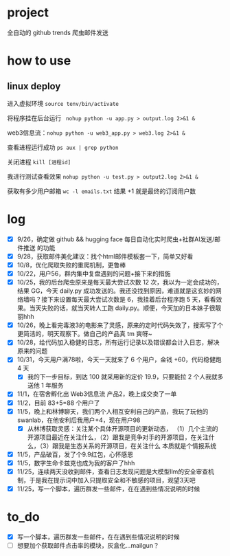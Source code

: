 ﻿# project
全自动的 github trends 爬虫邮件发送

# how to use
## linux deploy
进入虚拟环境 ```source tenv/bin/activate```

将程序挂在后台运行  ``` nohup python -u app.py > output.log 2>&1 &```

web3信息流：```nohup python -u web3_app.py > web3.log 2>&1 &```

查看进程运行成功  ```ps aux | grep python```

关闭进程  ```kill [进程id]```

我进行测试查看效果 ```nohup python -u test.py > output2.log 2>&1 &```

获取有多少用户邮箱 ```wc -l emails.txt``` 结果 +1 就是最终的订阅用户数

# log
- [x] 9/26，确定做 github && hugging face 每日自动化实时爬虫+社群AI发送/邮件推送 的功能
- [x] 9/28，获取邮件美化建议：找个html邮件模板套一下，简单又好看
- [x] 10/8，优化爬取失败的重爬机制，更鲁棒
- [x] 10/22，用户56，群内集中复盘遇到的问题+接下来的措施
- [x] 10/25，我的后台爬虫原来是每天最大尝试次数 12 次，我以为一定会成功的，结果 GG，今天 daily.py 成功发送的。我还没找到原因，难道就是这玄妙的网络墙吗？接下来设置每天最大尝试次数是 6，我挂着后台程序跑 5 天，看看效果。当天失败的话，就当天转人工跑 daily.py。顺便，今天加的日本妹子很靓丽hhh
- [x] 10/26，晚上看完毒液3的电影来了灵感，原来的定时代码失效了，搜索写了个更简洁的，明天观察下。做自己的产品真 tm 爽呀~
- [x] 10/28，给代码加入稳健的日志，所有运行记录以及错误都会计入日志，解决原来的问题
- [x] 10/31，今天用户满78啦，今天一天就来了 6 个用户，金钱 +60，代码稳健跑 4 天
    - [x] 我的下一步目标，到达 100 就采用新的定价 19.9，只要能拉 2 个人我就多送他 1 年服务
- [x] 11/1，在宿舍孵化出 Web3信息流 产品2，晚上成交卖了一单
- [x] 11/2，目前 83+5=88 个用户了    
- [x] 11/5，晚上和林博聊天，我们两个人相互安利自己的产品，我玩了玩他的 swanlab，在他安利后我用户+4，现在用户98
    - [x] 从林博获取灵感：关注某个具体开源项目的更新动态，
    （1）几个主流的开源项目最近在关注什么，（2）跟我是竞争对手的开源项目，在关注什么，（3）跟我是生态关系的开源项目，在关注什么
    本质就是个情报系统
- [x] 11/5，产品破百，发了个9.9红包，心怀感恩
- [x] 11/5，数字生命卡兹克也成为我的客户了hhh
- [x] 11/25，连续两天没收到邮件，查看日志发现问题是大模型llm的安全审查机制，于是我在提示词中加入只提取安全和不敏感的项目，观望3天吧
- [x] 11/25，写一个脚本，遍历群发一些邮件，在在遇到些情况说明的时候

# to_do
- [x] 写一个脚本，遍历群发一些邮件，在在遇到些情况说明的时候
- [ ] 想要加个获取邮件点击率的模块，灰盒化...mailgun？